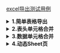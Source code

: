 [excel导出测试用例](./src/test/java/cn/wisewe/docx4j/output/builder/sheet/SpreadSheetExporterSpec.java)

<details>
<summary><b>1.简单表格导出</b></summary>

<h5> 效果 </h5>

<table style="text-align: center;">
    <tr >
	    <th style="border-bottom-color:black;border-right-color: black">姓名</th>
	    <th style="border-bottom-color:black;">年龄</th>
        <th style="border-bottom-color:black;">性别</th>
	</tr>
	<tr >
	    <td style="border-right-color:black;">张三</td>
	    <td>26</td>
	    <td>女</td>
	</tr>
	<tr >
	    <td style="border-right-color:black;">李四</td>
	    <td>50</td>
	    <td>男</td>
	</tr>
	<tr >
	    <td style="border-right-color:black;">王五</td>
	    <td>18</td>
	    <td>女</td>
	</tr>
	<tr >
	    <td style="border-right-color:black;">赵六</td>
	    <td>2</td>
	    <td>女</td>
	</tr>
	<tr >
	    <td style="border-right-color:black;">燕七</td>
	    <td>80</td>
	    <td>男</td>
	</tr>
</table>

<blockquote> 此处冻结了前 1 行、前 1 列的数据。 </blockquote>

<h5> 代码 </h5>

```java
public void simple()throws FileNotFoundException{
    SpreadSheetExporter.create()
    .workbook(wb->
    wb.sheet(s->
    // 表头行：填充顺序与列表顺序一致
    s.row(r->r.headCells(Arrays.asList("姓名","年龄","性别")))
    // 数据行：填充顺序与dataCell()依次追加的顺序一致
    .rows(
    SpecDataFactory.excelData(),
    (it,row)->row.dataCell(it::getName).dataCell(it::getAge).dataCell(it::getSex)
    )
    // 行列冻结
    .freeze(1,1)
    )
    )
    .writeTo(new FileOutputStream(prefix+"simple.xlsx"));
    }
```

</details>

<details>
<summary><b>2.表头单元格合并</b></summary>

<h5>效果</h5>

<table style="text-align: center;">
	<tr>
	    <th rowspan = "2">姓名</th>
	    <th colspan="2" >其他信息</th>
	</tr >
    <tr >
	    <th>年龄</th>
        <th>性别</th>
	</tr>
	<tr >
	    <td>张三</td>
	    <td>26</td>
	    <td>女</td>
	</tr>
	<tr >
	    <td>李四</td>
	    <td>50</td>
	    <td>男</td>
	</tr>
	<tr >
	    <td>王五</td>
	    <td>18</td>
	    <td>女</td>
	</tr>
	<tr >
	    <td>赵六</td>
	    <td>2</td>
	    <td>女</td>
	</tr>
	<tr >
	    <td>燕七</td>
	    <td>80</td>
	    <td>男</td>
	</tr>
</table>

<h5>代码</h5>

```java
public void mergeHead()throws FileNotFoundException{
    SpreadSheetExporter.create()
    .workbook(wb->
    wb.sheet(s->
    // 表头行，首行：设置“姓名”跨2行、“其他信息”跨2列（动态填充时跨n行需在下行对应列填充n-1个占位符）
    s.row(r->r.headCell(c->c.rowspan(2).text("姓名")).headCell(c->c.colspan(2).text("其他信息")))
    // 表头行，第2行：设置“姓名”、“年龄”、“性别”。“姓名”处为填充跨行占位符，可为任意字符
    .row(r->r.headCells(Arrays.asList("姓名","年龄","性别")))
    // 数据行
    .rows(
    SpecDataFactory.excelData(),
    (it,row)->row.dataCell(it::getName).dataCell(it::getAge).dataCell(it::getSex)
    )
    )
    )
    .writeTo(new FileOutputStream(prefix+"merge-head.xlsx"));
    }
```

</details>

<details>
<summary><b>3.数据单元格合并</b></summary>

<h5>效果</h5>

<table style="text-align: center;">
    <tr >
	    <th>姓名</th>
	    <th>年龄</th>
        <th>性别</th>
	</tr>
	<tr >
	    <td>张三</td>
	    <td>26</td>
	    <td rowspan = "3">女</td>
	</tr>
	<tr >
	    <td>王五</td>
	    <td>18</td>
	</tr>
	<tr >
	    <td>赵六</td>
	    <td>2</td>
	</tr>
	<tr >
	    <td>李四</td>
	    <td>50</td>
	    <td rowspan = "2">男</td>
	</tr>
	<tr >
	    <td>燕七</td>
	    <td>80</td>
	</tr>
</table>

<blockquote>注意：合并处理性别列模拟sql分组，**不保证列表数据顺序**。</blockquote>

<h5>代码</h5>

```java
public void mergeData() throws FileNotFoundException {
    // 将数据按照性别分组 合并处理性别列 模拟sql分组 但不保证列表数据顺序
    Map<String, List<code>> groupBySex =
        SpecDataFactory.excelData().stream().collect(Collectors.groupingBy(Person::getSex));
    SpreadSheetExporter.fastCreate(wb ->
        wb.sheet(s -> {
            // 表头行
            s.row(r -> r.headCells(Arrays.asList("姓名", "年龄", "性别")));
            // 按照性别渲染表格
            groupBySex.forEach((key, value) -> {
                AtomicBoolean merged = new AtomicBoolean();
                int rowspan = value.size();
                // 数据行
                s.rows(value, (t, row) ->
                    row.dataCell(t::getName)
                        .dataCell(t::getAge)
                        .dataCell(c -> {
                            c.text(t::getSex);
                            if (!merged.get()) {
                                // 只合并第一行
                                merged.set(Boolean.TRUE);
                                c.rowspan(rowspan);
                            }
                        })
                );
            });
        })
    ).writeTo(new FileOutputStream(prefix + "merge-data.xlsx"));
}
```

</details>

<details>
<summary><b>4.动态Sheet页</b></summary>

<h5>效果</h5>

Sheet 名称：李四的Sheet

<table style="text-align: center;">
    <tr >
	    <th>姓名</th>
	    <th>年龄</th>
        <th>性别</th>
	</tr>
	<tr >
	    <td>张三</td>
	    <td>26</td>
	    <td>女</td>
	</tr>
</table>

Sheet 名称：王五的Sheet

<table style="text-align: center;">
    <tr >
	    <th>姓名</th>
	    <th>年龄</th>
        <th>性别</th>
	</tr>
	<tr >
	    <td>王五</td>
	    <td>18</td>
        <td>女</td>
	</tr>
</table>

…… 此处有若干个Sheet

<blockquote>导出的 Excel 文件中有若干个动态设定的 Sheet ， Sheet 名称命名为：某人员名称 + ”的Sheet“，各个 Sheet 中的数据是该人员对应的基础数据。</blockquote>

<h5>代码</h5>

```java
public void dynamicSheet() throws FileNotFoundException {
    SpreadSheetExporter.create()
        .workbook(wb ->
            // 动态sheet
            wb.sheets(SpecDataFactory.excelData(), it -> it.getName() + "的Sheet", (it, s) ->
                // 表头行
                s.row(r -> r.headCells(Arrays.asList("姓名", "年龄", "性别")))
                    .row(r -> r.dataCell(it::getName).dataCell(it::getAge).dataCell(it::getSex))
            )
        )
        .writeTo(new FileOutputStream(prefix + "dynamic-sheet.xlsx"));
}
```

</details>
